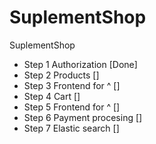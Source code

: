 # SuplementShop
SuplementShop

- Step 1 Authorization [Done]
- Step 2 Products []
- Step 3 Frontend for ^ []
- Step 4 Cart []
- Step 5 Frontend for ^ []
- Step 6 Payment procesing []
- Step 7 Elastic search []
